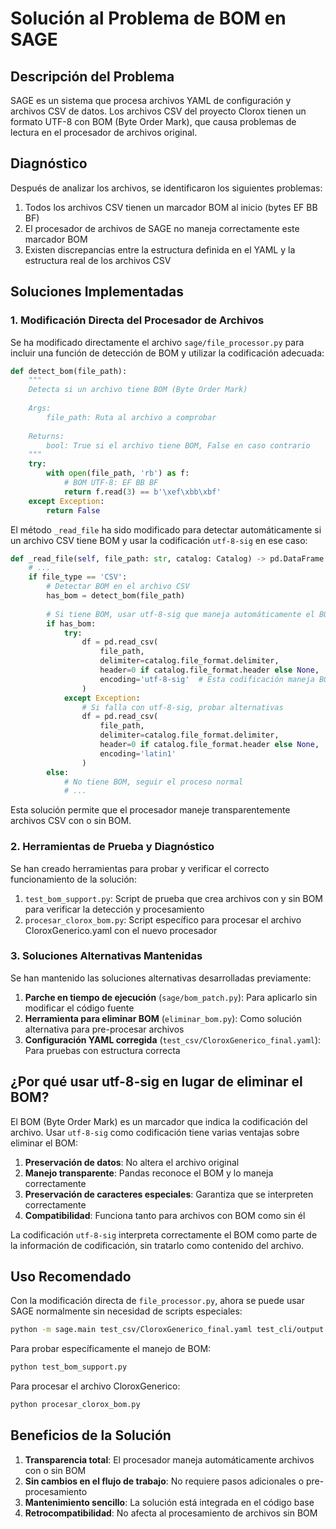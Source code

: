 # Solución al Problema de BOM en SAGE

## Descripción del Problema

SAGE es un sistema que procesa archivos YAML de configuración y archivos CSV de datos. Los archivos CSV del proyecto Clorox tienen un formato UTF-8 con BOM (Byte Order Mark), que causa problemas de lectura en el procesador de archivos original.

## Diagnóstico

Después de analizar los archivos, se identificaron los siguientes problemas:

1. Todos los archivos CSV tienen un marcador BOM al inicio (bytes EF BB BF)
2. El procesador de archivos de SAGE no maneja correctamente este marcador BOM
3. Existen discrepancias entre la estructura definida en el YAML y la estructura real de los archivos CSV

## Soluciones Implementadas

### 1. Modificación Directa del Procesador de Archivos

Se ha modificado directamente el archivo `sage/file_processor.py` para incluir una función de detección de BOM y utilizar la codificación adecuada:

```python
def detect_bom(file_path):
    """
    Detecta si un archivo tiene BOM (Byte Order Mark)
    
    Args:
        file_path: Ruta al archivo a comprobar
        
    Returns:
        bool: True si el archivo tiene BOM, False en caso contrario
    """
    try:
        with open(file_path, 'rb') as f:
            # BOM UTF-8: EF BB BF
            return f.read(3) == b'\xef\xbb\xbf'
    except Exception:
        return False
```

El método `_read_file` ha sido modificado para detectar automáticamente si un archivo CSV tiene BOM y usar la codificación `utf-8-sig` en ese caso:

```python
def _read_file(self, file_path: str, catalog: Catalog) -> pd.DataFrame:
    # ...
    if file_type == 'CSV':
        # Detectar BOM en el archivo CSV
        has_bom = detect_bom(file_path)
        
        # Si tiene BOM, usar utf-8-sig que maneja automáticamente el BOM
        if has_bom:
            try:
                df = pd.read_csv(
                    file_path,
                    delimiter=catalog.file_format.delimiter,
                    header=0 if catalog.file_format.header else None,
                    encoding='utf-8-sig'  # Esta codificación maneja BOM correctamente
                )
            except Exception:
                # Si falla con utf-8-sig, probar alternativas
                df = pd.read_csv(
                    file_path,
                    delimiter=catalog.file_format.delimiter,
                    header=0 if catalog.file_format.header else None,
                    encoding='latin1'
                )
        else:
            # No tiene BOM, seguir el proceso normal
            # ...
```

Esta solución permite que el procesador maneje transparentemente archivos CSV con o sin BOM.

### 2. Herramientas de Prueba y Diagnóstico

Se han creado herramientas para probar y verificar el correcto funcionamiento de la solución:

1. `test_bom_support.py`: Script de prueba que crea archivos con y sin BOM para verificar la detección y procesamiento
2. `procesar_clorox_bom.py`: Script específico para procesar el archivo CloroxGenerico.yaml con el nuevo procesador

### 3. Soluciones Alternativas Mantenidas

Se han mantenido las soluciones alternativas desarrolladas previamente:

1. **Parche en tiempo de ejecución** (`sage/bom_patch.py`): Para aplicarlo sin modificar el código fuente
2. **Herramienta para eliminar BOM** (`eliminar_bom.py`): Como solución alternativa para pre-procesar archivos
3. **Configuración YAML corregida** (`test_csv/CloroxGenerico_final.yaml`): Para pruebas con estructura correcta

## ¿Por qué usar utf-8-sig en lugar de eliminar el BOM?

El BOM (Byte Order Mark) es un marcador que indica la codificación del archivo. Usar `utf-8-sig` como codificación tiene varias ventajas sobre eliminar el BOM:

1. **Preservación de datos**: No altera el archivo original
2. **Manejo transparente**: Pandas reconoce el BOM y lo maneja correctamente
3. **Preservación de caracteres especiales**: Garantiza que se interpreten correctamente
4. **Compatibilidad**: Funciona tanto para archivos con BOM como sin él

La codificación `utf-8-sig` interpreta correctamente el BOM como parte de la información de codificación, sin tratarlo como contenido del archivo.

## Uso Recomendado

Con la modificación directa de `file_processor.py`, ahora se puede usar SAGE normalmente sin necesidad de scripts especiales:

```bash
python -m sage.main test_csv/CloroxGenerico_final.yaml test_cli/output.zip
```

Para probar específicamente el manejo de BOM:

```bash
python test_bom_support.py
```

Para procesar el archivo CloroxGenerico:

```bash
python procesar_clorox_bom.py
```

## Beneficios de la Solución

1. **Transparencia total**: El procesador maneja automáticamente archivos con o sin BOM
2. **Sin cambios en el flujo de trabajo**: No requiere pasos adicionales o pre-procesamiento
3. **Mantenimiento sencillo**: La solución está integrada en el código base
4. **Retrocompatibilidad**: No afecta al procesamiento de archivos sin BOM